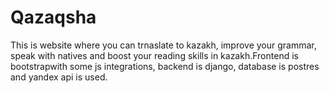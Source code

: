 # Qazaqsha
This is website where you can trnaslate to kazakh, improve your grammar, speak with natives and boost your reading skills in kazakh.Frontend is bootstrapwith some js integrations, backend is django, database is postres and yandex api is used.
